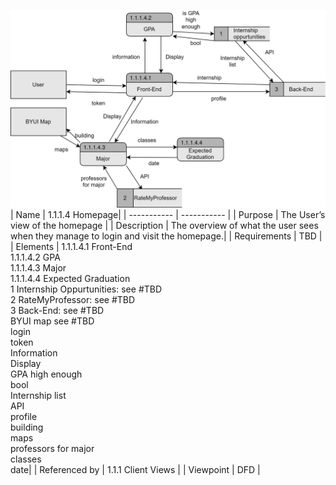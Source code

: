 ![DFD](https://github.com/MckennahPalmer/CSE430/blob/Team3_GH/DFD%20homepage%201.1.1.4.drawio.svg)
| Name | 1.1.1.4 Homepage|
| ----------- | ----------- |
| Purpose | The User’s view of the homepage |
| Description | The overview of what the user sees when they manage to login and visit the homepage.|
| Requirements | TBD |
| Elements | 1.1.1.4.1 Front-End <br> 1.1.1.4.2 GPA <br> 1.1.1.4.3 Major <br> 1.1.1.4.4 Expected Graduation <br> 1 Internship Oppurtunities: see #TBD <br> 2 RateMyProfessor: see #TBD<br> 3 Back-End: see #TBD <br> BYUI map see #TBD <br> login <br> token <br> Information <br> Display <br> GPA high enough <br> bool <br> Internship list <br> API <br> profile <br> building <br> maps <br> professors for major <br> classes <br> date|
| Referenced by | 1.1.1 Client Views  |
| Viewpoint | DFD |
